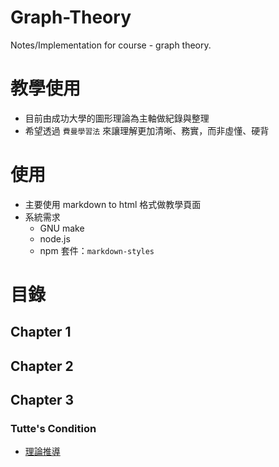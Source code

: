 # Graph-Theory
Notes/Implementation for course - graph theory. 

# 教學使用
* 目前由成功大學的圖形理論為主軸做紀錄與整理
* 希望透過 `費曼學習法` 來讓理解更加清晰、務實，而非虛懂、硬背

# 使用
* 主要使用 markdown to html 格式做教學頁面
* 系統需求
    * GNU make
    * node.js
    * npm 套件：`markdown-styles`

# 目錄

## Chapter 1

## Chapter 2

## Chapter 3

### Tutte's Condition

* [理論推導](https://toolbuddy.github.io/Graph-Theory/matching-factor/tutte-theorem/)